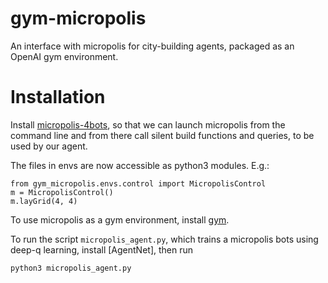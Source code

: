 # gym-micropolis
An interface with micropolis for city-building agents, packaged as an OpenAI gym environment.

# Installation

Install [micropolis-4bots](https://github.com/smearle/micropolis-4bots), so that we can launch micropolis from the command line and from there call silent build functions and queries, to be used by our agent.

The files in envs are now accessible as python3 modules. E.g.:

```
from gym_micropolis.envs.control import MicropolisControl
m = MicropolisControl()
m.layGrid(4, 4)
```

To use micropolis as a gym environment, install [gym](https://github.com/openai/gym).

To run the script `micropolis_agent.py`, which trains a micropolis bots using deep-q learning, install [AgentNet], then run
```
python3 micropolis_agent.py
```
